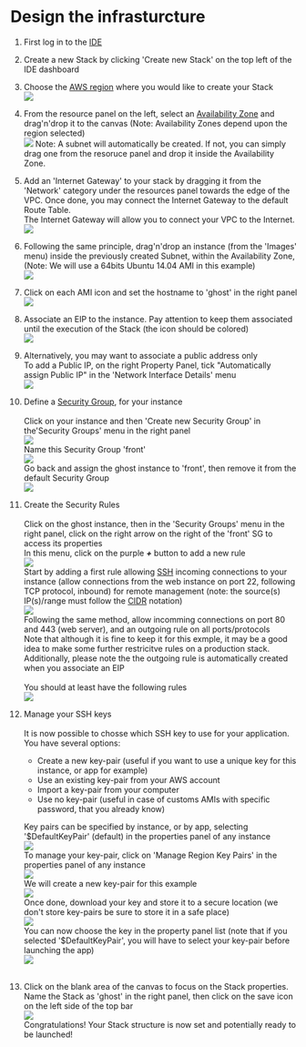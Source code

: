 # Design the infrasturcture

1. First log in to the [IDE](https://ide.visualops.io/)
2. Create a new Stack by clicking 'Create new Stack' on the top left of the IDE dashboard
3. Choose the [AWS region](http://aws.amazon.com/about-aws/globalinfrastructure/regional-product-services/) where you would like to create your Stack<br />
![](https://raw.githubusercontent.com/VisualOps/book-image/master/create_stack.png)
4. From the resource panel on the left, select an [Availability Zone](http://docs.aws.amazon.com/AWSEC2/latest/UserGuide/using-regions-availability-zones.html) and drag'n'drop it to the canvas (Note: Availability Zones depend upon the region selected)<br />
![](https://raw.githubusercontent.com/VisualOps/book-image/master/availability_zones.png)
Note: A subnet will automatically be created. If not, you can simply drag one from the resoruce panel and drop it inside the Availability Zone.
5. Add an 'Internet Gateway' to your stack by dragging it from the 'Network' category under the resources panel towards the edge of the VPC. Once done, you may connect the Internet Gateway to the default Route Table.<br />
The Internet Gateway will allow you to connect your VPC to the Internet.<br />
![](https://raw.githubusercontent.com/VisualOps/book-image/master/internet_gateway.png)
6. Following the same principle, drag'n'drop an instance (from the 'Images' menu) inside the previously created Subnet, within the Availability Zone, (Note: We will use a 64bits Ubuntu 14.04 AMI in this example)<br />
![](https://raw.githubusercontent.com/VisualOps/book-image/master/create_instances.png)
7. Click on each AMI icon and set the hostname to 'ghost' in the right panel<br />
![](https://raw.githubusercontent.com/VisualOps/book-image/master/name_instances.png)
8. Associate an EIP to the instance. Pay attention to keep them associated until the execution of the Stack (the icon should be colored)<br />
![](https://raw.githubusercontent.com/VisualOps/book-image/master/add_eip.png)
9. Alternatively, you may want to associate a public address only<br />
To add a Public IP, on the right Property Panel, tick "Automatically assign Public IP" in the 'Network Interface Details' menu<br />
![](https://raw.githubusercontent.com/VisualOps/book-image/master/add_pub_ip.png)
10. Define a [Security Group](http://docs.aws.amazon.com/AWSEC2/latest/UserGuide/using-network-security.html), for your instance<br /><br />
Click on your instance and then 'Create new Security Group' in the'Security Groups' menu in the right panel<br />
![](https://raw.githubusercontent.com/VisualOps/book-image/master/add_sg.png)<br />
Name this Security Group 'front'<br />
![](https://raw.githubusercontent.com/VisualOps/book-image/master/add_sg_front.png)<br />
Go back and assign the ghost instance to 'front', then remove it from the default Security Group<br />
![](https://raw.githubusercontent.com/VisualOps/book-image/master/add_web_front.png)<br />
11. Create the Security Rules<br /><br />
Click on the ghost instance, then in the 'Security Groups' menu in the right panel, click on the right arrow on the right of the 'front' SG to access its properties<br />
In this menu, click on the purple ***+*** button to add a new rule<br />
![](https://raw.githubusercontent.com/VisualOps/book-image/master/add_rule.png)<br />
Start by adding a first rule allowing [SSH](http://www.openssh.org/) incoming connections to your instance (allow connections from the web instance on port 22, following TCP protocol, inbound) for remote management (note: the source(s) IP(s)/range must follow the [CIDR](http://en.wikipedia.org/wiki/Classless_Inter-Domain_Routing) notation)<br />
![](https://raw.githubusercontent.com/VisualOps/book-image/master/add_ssh_rule.png)<br />
Following the same method, allow incomming connections on port 80 and 443 (web server), and an outgoing rule on all ports/protocols<br />
Note that although it is fine to keep it for this exmple, it may be a good idea to make some further restricitve rules on a production stack. Additionally, please note the the outgoing rule is automatically created when you associate an EIP<br /><br />
You should at least have the following rules<br />
![](https://raw.githubusercontent.com/VisualOps/book-image/master/front_rules.png)<br />
12. Manage your SSH keys<br /><br />
It is now possible to chosse which SSH key to use for your application. You have several options:

	- Create a new key-pair (useful if you want to use a unique key for this instance, or app for example)
	- Use an existing key-pair from your AWS account
	- Import a key-pair from your computer
	- Use no key-pair (useful in case of customs AMIs with specific password, that you already know)

	Key pairs can be specified by instance, or by app, selecting '\$DefaultKeyPair' (default) in the properties panel of any instance<br />
![](https://raw.githubusercontent.com/VisualOps/book-image/master/list_keys.png)<br />
To manage your key-pair, click on 'Manage Region Key Pairs' in the properties panel of any instance<br />
![](https://raw.githubusercontent.com/VisualOps/book-image/master/custom_keys.png)<br />
We will create a new key-pair for this example<br />
![](https://raw.githubusercontent.com/VisualOps/book-image/master/create_key.png)<br />
Once done, download your key and store it to a secure location (we don't store key-pairs be sure to store it in a safe place)<br />
![](https://raw.githubusercontent.com/VisualOps/book-image/master/download_key.png)<br />
You can now choose the key in the property panel list (note that if you selected '$DefaultKeyPair', you will have to select your key-pair before launching the app)<br />
![](https://raw.githubusercontent.com/VisualOps/book-image/master/apply_key.png)<br /><br />
13. Click on the blank area of the canvas to focus on the Stack properties. Name the Stack as 'ghost' in the right panel, then click on the save icon on the left side of the top bar<br />
![](https://raw.githubusercontent.com/VisualOps/book-image/master/save_stack.png)<br />
Congratulations! Your Stack structure is now set and potentially ready to be launched!<br /><br />

